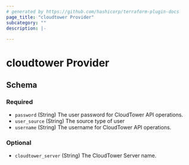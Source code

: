 ```yaml
---
# generated by https://github.com/hashicorp/terraform-plugin-docs
page_title: "cloudtower Provider"
subcategory: ""
description: |-
  
---
```


# cloudtower Provider





<!-- schema generated by tfplugindocs -->
## Schema

### Required

- `password` (String) The user password for CloudTower API operations.
- `user_source` (String) The source type of user
- `username` (String) The username for CloudTower API operations.

### Optional

- `cloudtower_server` (String) The CloudTower Server name.
